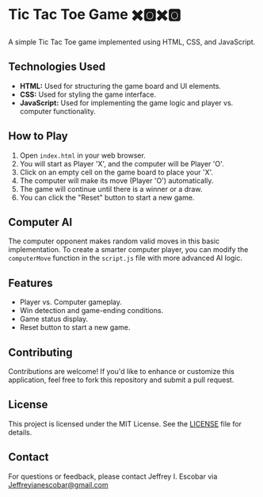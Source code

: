 # Tic Tac Toe Game ✖️🅾️✖️🅾️

A simple Tic Tac Toe game implemented using HTML, CSS, and JavaScript.

## Technologies Used

- **HTML:** Used for structuring the game board and UI elements.
- **CSS:** Used for styling the game interface.
- **JavaScript:** Used for implementing the game logic and player vs. computer functionality.

## How to Play

1. Open `index.html` in your web browser.
2. You will start as Player 'X', and the computer will be Player 'O'.
3. Click on an empty cell on the game board to place your 'X'.
4. The computer will make its move (Player 'O') automatically.
5. The game will continue until there is a winner or a draw.
6. You can click the "Reset" button to start a new game.

## Computer AI

The computer opponent makes random valid moves in this basic implementation. To create a smarter computer player, you can modify the `computerMove` function in the `script.js` file with more advanced AI logic.

## Features

- Player vs. Computer gameplay.
- Win detection and game-ending conditions.
- Game status display.
- Reset button to start a new game.

## Contributing

Contributions are welcome! If you'd like to enhance or customize this application, feel free to fork this repository and submit a pull request.

## License

This project is licensed under the MIT License. See the [LICENSE](LICENSE) file for details.

## Contact

For questions or feedback, please contact Jeffrey I. Escobar via Jeffreyianescobar@gmail.com

